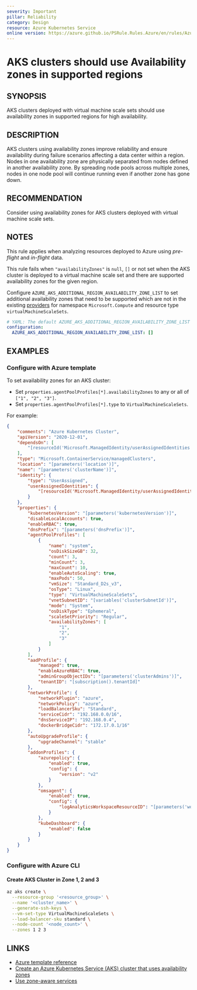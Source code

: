 ```yaml
---
severity: Important
pillar: Reliability
category: Design
resource: Azure Kubernetes Service
online version: https://azure.github.io/PSRule.Rules.Azure/en/rules/Azure.AKS.AvailabilityZone/
---
```


# AKS clusters should use Availability zones in supported regions

## SYNOPSIS

AKS clusters deployed with virtual machine scale sets should use availability zones in supported regions for high availability.

## DESCRIPTION

AKS clusters using availability zones improve reliability and ensure availability during failure scenarios affecting a data center within a region.
Nodes in one availability zone are physically separated from nodes defined in another availability zone.
By spreading node pools across multiple zones, nodes in one node pool will continue running even if another zone has gone down.

## RECOMMENDATION

Consider using availability zones for AKS clusters deployed with virtual machine scale sets.

## NOTES

This rule applies when analyzing resources deployed to Azure using *pre-flight* and *in-flight* data.

This rule fails when `"availabilityZones"` is `null`, `[]` or not set when the AKS cluster is deployed to a virtual machine scale set and there are supported availability zones for the given region.

Configure `AZURE_AKS_ADDITIONAL_REGION_AVAILABILITY_ZONE_LIST` to set additional availability zones that need to be supported which are not in the existing [providers](https://github.com/Azure/PSRule.Rules.Azure/blob/main/data/providers.json) for namespace `Microsoft.Compute` and resource type `virtualMachineScaleSets`.

```yaml
# YAML: The default AZURE_AKS_ADDITIONAL_REGION_AVAILABILITY_ZONE_LIST configuration option
configuration:
  AZURE_AKS_ADDITIONAL_REGION_AVAILABILITY_ZONE_LIST: []
```

## EXAMPLES

### Configure with Azure template

To set availability zones for an AKS cluster:

- Set `properties.agentPoolProfiles[*].availabilityZones` to any or all of `["1", "2", "3"]`.
- Set `properties.agentPoolProfiles[*].type` to `VirtualMachineScaleSets`.

For example:

```json
{
    "comments": "Azure Kubernetes Cluster",
    "apiVersion": "2020-12-01",
    "dependsOn": [
        "[resourceId('Microsoft.ManagedIdentity/userAssignedIdentities', parameters('identityName'))]"
    ],
    "type": "Microsoft.ContainerService/managedClusters",
    "location": "[parameters('location')]",
    "name": "[parameters('clusterName')]",
    "identity": {
        "type": "UserAssigned",
        "userAssignedIdentities": {
            "[resourceId('Microsoft.ManagedIdentity/userAssignedIdentities', parameters('identityName'))]": {}
        }
    },
    "properties": {
        "kubernetesVersion": "[parameters('kubernetesVersion')]",
        "disableLocalAccounts": true,
        "enableRBAC": true,
        "dnsPrefix": "[parameters('dnsPrefix')]",
        "agentPoolProfiles": [
            {
                "name": "system",
                "osDiskSizeGB": 32,
                "count": 3,
                "minCount": 3,
                "maxCount": 10,
                "enableAutoScaling": true,
                "maxPods": 50,
                "vmSize": "Standard_D2s_v3",
                "osType": "Linux",
                "type": "VirtualMachineScaleSets",
                "vnetSubnetID": "[variables('clusterSubnetId')]",
                "mode": "System",
                "osDiskType": "Ephemeral",
                "scaleSetPriority": "Regular",
                "availabilityZones": [
                    "1",
                    "2",
                    "3"
                ]
            }
        ],
        "aadProfile": {
            "managed": true,
            "enableAzureRBAC": true,
            "adminGroupObjectIDs": "[parameters('clusterAdmins')]",
            "tenantID": "[subscription().tenantId]"
        },
        "networkProfile": {
            "networkPlugin": "azure",
            "networkPolicy": "azure",
            "loadBalancerSku": "Standard",
            "serviceCidr": "192.168.0.0/16",
            "dnsServiceIP": "192.168.0.4",
            "dockerBridgeCidr": "172.17.0.1/16"
        },
        "autoUpgradeProfile": {
            "upgradeChannel": "stable"
        },
        "addonProfiles": {
            "azurepolicy": {
                "enabled": true,
                "config": {
                    "version": "v2"
                }
            },
            "omsagent": {
                "enabled": true,
                "config": {
                    "logAnalyticsWorkspaceResourceID": "[parameters('workspaceId')]"
                }
            },
            "kubeDashboard": {
                "enabled": false
            }
        }
    }
}
```

### Configure with Azure CLI

#### Create AKS Cluster in Zone 1, 2 and 3

```bash
az aks create \
  --resource-group '<resource_group>' \
  --name '<cluster_name>' \
  --generate-ssh-keys \
  --vm-set-type VirtualMachineScaleSets \
  --load-balancer-sku standard \
  --node-count '<node_count>' \
  --zones 1 2 3
```

## LINKS

- [Azure template reference](https://docs.microsoft.com/azure/templates/microsoft.containerservice/managedclusters?tabs=json)
- [Create an Azure Kubernetes Service (AKS) cluster that uses availability zones](https://docs.microsoft.com/azure/aks/availability-zones)
- [Use zone-aware services](https://docs.microsoft.com/azure/architecture/framework/resiliency/design-best-practices#use-zone-aware-services)